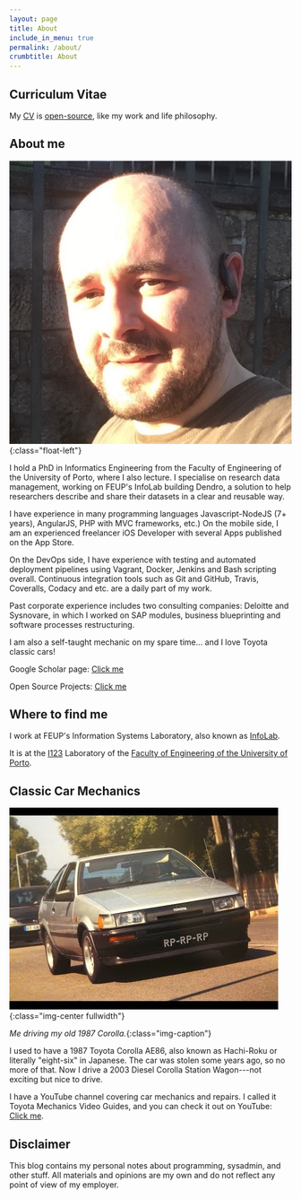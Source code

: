 ```yaml
---
layout: page
title: About
include_in_menu: true
permalink: /about/
crumbtitle: About
---
```


## Curriculum Vitae

My [CV](https://github.com/silvae86/cv/raw/master/cv.pdf) is [open-source](https://github.com/silvae86/cv/), like my work and life philosophy.

## About me

![João Rocha da Silva](/assets/images/about/me.jpg){:class="float-left"}

I hold a PhD in Informatics Engineering from the Faculty of Engineering of the University of Porto, where I also lecture. I specialise on research data management, working on FEUP's InfoLab building Dendro, a solution to help researchers describe and share their datasets in a clear and reusable way.

I have experience in many programming languages Javascript-NodeJS (7+ years), AngularJS, PHP with MVC frameworks, etc.) On the mobile side, I am an experienced freelancer iOS Developer with several Apps published on the App Store.

On the DevOps side, I have experience with testing and automated deployment pipelines using Vagrant, Docker, Jenkins and Bash scripting overall. Continuous integration tools such as Git and GitHub, Travis, Coveralls, Codacy and etc. are a daily part of my work.

Past corporate experience includes two consulting companies: Deloitte and Sysnovare, in which I worked on SAP modules, business blueprinting and software processes restructuring.

I am also a self-taught mechanic on my spare time... and I love Toyota classic cars!

Google Scholar page: [Click me](https://scholar.google.pt/citations?user=GYoCHRYAAAAJ)

Open Source Projects: [Click me](https://github.com/silvae86)

## Where to find me

I work at FEUP's Information Systems Laboratory, also known as [InfoLab](http://infolab.fe.up.pt/).

It is at the [I123](https://sigarra.up.pt/feup/pt/instal_geral.espaco_view?pv_id=74570) Laboratory of the [Faculty of Engineering of the University of Porto](https://sigarra.up.pt/feup/pt/web_page.Inicial).


##  Classic Car Mechanics

![Me driving my old AE86](/assets/images/about/ae86.jpg){:class="img-center fullwidth"}

*Me driving my old 1987 Corolla.*{:class="img-caption"}

I used to have a 1987 Toyota Corolla AE86, also known as Hachi-Roku or literally "eight-six" in Japanese. The car was stolen some years ago, so no more of that. Now I drive a 2003 Diesel Corolla Station Wagon---not exciting but nice to drive.

I have a YouTube channel covering car mechanics and repairs. I called it Toyota Mechanics Video Guides, and you can check it out on YouTube: [Click me](https://www.youtube.com/channel/UCbjjlEagh5_nduX_u-SkvdQ).

## Disclaimer

This blog contains my personal notes about programming, sysadmin, and other stuff. All materials and opinions are my own and do not reflect any point of view of my employer.

<!--

This is the base Jekyll theme. You can find out more info about customizing your Jekyll theme, as well as basic Jekyll usage documentation at [jekyllrb.com](https://jekyllrb.com/)

You can find the source code for Minima at GitHub:
[jekyll][jekyll-organization] /
[minima](https://github.com/jekyll/minima)

You can find the source code for Jekyll at GitHub:
[jekyll][jekyll-organization] /
[jekyll](https://github.com/jekyll/jekyll)


[jekyll-organization]: https://github.com/jekyll

-->
